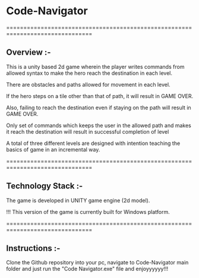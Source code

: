 # Code-Navigator
===============================================================================
## Overview :-

This is a unity based 2d game wherein the player writes commands from allowed syntax to make the hero reach the destination in each level.

There are obstacles and paths allowed for movement in each level. 

If the hero steps on a tile other than that of path, it will result in GAME OVER.

Also, failing to reach the destination even if staying on the path will result in GAME OVER.

Only set of commands which keeps the user in the allowed path and makes it reach the destination will result in successful completion of level

A total of three different levels are designed with intention teaching the basics of game in an incremental way.

===============================================================================
## Technology Stack :-

The game is developed in UNITY game engine (2d model).

!!! This version of the game is currently built for Windows platform.

===============================================================================
## Instructions :-
Clone the Github repository into your pc, navigate to Code-Navigator main folder and just run the "Code Navigator.exe" file and enjoyyyyyy!!!

